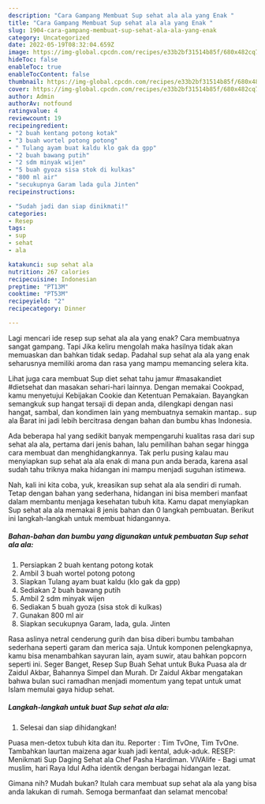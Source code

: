 ```yaml
---
description: "Cara Gampang Membuat Sup sehat ala ala yang Enak "
title: "Cara Gampang Membuat Sup sehat ala ala yang Enak "
slug: 1904-cara-gampang-membuat-sup-sehat-ala-ala-yang-enak
category: Uncategorized
date: 2022-05-19T08:32:04.659Z
image: https://img-global.cpcdn.com/recipes/e33b2bf31514b85f/680x482cq70/sup-sehat-ala-ala-foto-resep-utama.jpg
hideToc: false
enableToc: true
enableTocContent: false
thumbnail: https://img-global.cpcdn.com/recipes/e33b2bf31514b85f/680x482cq70/sup-sehat-ala-ala-foto-resep-utama.jpg
cover: https://img-global.cpcdn.com/recipes/e33b2bf31514b85f/680x482cq70/sup-sehat-ala-ala-foto-resep-utama.jpg
author: Admin
authorAv: notfound
ratingvalue: 4
reviewcount: 19
recipeingredient:
- "2 buah kentang potong kotak"
- "3 buah wortel potong potong"
- " Tulang ayam buat kaldu klo gak da gpp"
- "2 buah bawang putih"
- "2 sdm minyak wijen"
- "5 buah gyoza sisa stok di kulkas"
- "800 ml air"
- "secukupnya Garam lada gula Jinten"
recipeinstructions:

- "Sudah jadi dan siap dinikmati!"
categories:
- Resep
tags:
- sup
- sehat
- ala

katakunci: sup sehat ala 
nutrition: 267 calories
recipecuisine: Indonesian
preptime: "PT13M"
cooktime: "PT53M"
recipeyield: "2"
recipecategory: Dinner

---
```



Lagi mencari ide resep sup sehat ala ala yang enak? Cara membuatnya sangat gampang. Tapi Jika keliru mengolah maka hasilnya tidak akan memuaskan dan bahkan tidak sedap. Padahal sup sehat ala ala yang enak seharusnya memiliki aroma dan rasa yang mampu memancing selera kita.


Lihat juga cara membuat Sup diet sehat tahu jamur #masakandiet #dietsehat dan masakan sehari-hari lainnya. Dengan memakai Cookpad, kamu menyetujui Kebijakan Cookie dan Ketentuan Pemakaian. Bayangkan semangkuk sup hangat tersaji di depan anda, dilengkapi dengan nasi hangat, sambal, dan kondimen lain yang membuatnya semakin mantap.. sup ala Barat ini jadi lebih bercitrasa dengan bahan dan bumbu khas Indonesia.

Ada beberapa hal yang sedikit banyak mempengaruhi kualitas rasa dari sup sehat ala ala, pertama dari jenis bahan, lalu pemilihan bahan segar hingga cara membuat dan menghidangkannya. Tak perlu pusing kalau mau menyiapkan sup sehat ala ala enak di mana pun anda berada, karena asal sudah tahu triknya maka hidangan ini mampu menjadi suguhan istimewa.


Nah, kali ini kita coba, yuk, kreasikan sup sehat ala ala sendiri di rumah. Tetap dengan bahan yang sederhana, hidangan ini bisa memberi manfaat dalam membantu menjaga kesehatan tubuh kita. Kamu dapat menyiapkan Sup sehat ala ala memakai 8 jenis bahan dan 0 langkah pembuatan. Berikut ini langkah-langkah untuk membuat hidangannya.

<!--inarticleads1-->

##### Bahan-bahan dan bumbu yang digunakan untuk pembuatan Sup sehat ala ala:

1. Persiapkan 2 buah kentang potong kotak
1. Ambil 3 buah wortel potong potong
1. Siapkan  Tulang ayam buat kaldu (klo gak da gpp)
1. Sediakan 2 buah bawang putih
1. Ambil 2 sdm minyak wijen
1. Sediakan 5 buah gyoza (sisa stok di kulkas)
1. Gunakan 800 ml air
1. Siapkan secukupnya Garam, lada, gula. Jinten


Rasa aslinya netral cenderung gurih dan bisa diberi bumbu tambahan sederhana seperti garam dan merica saja. Untuk komponen pelengkapnya, kamu bisa menambahkan sayuran lain, ayam suwir, atau bahkan popcorn seperti ini. Seger Banget, Resep Sup Buah Sehat untuk Buka Puasa ala dr Zaidul Akbar, Bahannya Simpel dan Murah. Dr Zaidul Akbar mengatakan bahwa bulan suci ramadhan menjadi momentum yang tepat untuk umat Islam memulai gaya hidup sehat. 

<!--inarticleads2-->

##### Langkah-langkah untuk buat Sup sehat ala ala:


1. Selesai dan siap dihidangkan!

Puasa men-detox tubuh kita dan itu. Reporter : Tim TvOne, Tim TvOne. Tambahkan laurtan maizena agar kuah jadi kental, aduk-aduk. RESEP: Menikmati Sup Daging Sehat ala Chef Pasha Hardiman. VIVAlife - Bagi umat muslim, hari Raya Idul Adha identik dengan berbagai hidangan lezat. 

Gimana nih? Mudah bukan? Itulah cara membuat sup sehat ala ala yang bisa anda lakukan di rumah. Semoga bermanfaat dan selamat mencoba!

